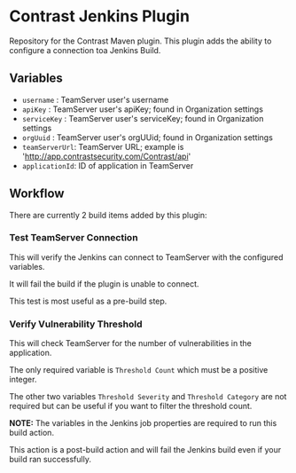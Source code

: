 # Contrast Jenkins Plugin

Repository for the Contrast Maven plugin. This plugin adds the ability to configure a connection toa Jenkins Build.

## Variables

* `username`     : TeamServer user's username
* `apiKey`       : TeamServer user's apiKey; found in Organization settings
* `serviceKey`   : TeamServer user's serviceKey; found in Organization settings
* `orgUuid`      : TeamServer user's orgUUid; found in Organization settings
* `teamServerUrl`: TeamServer URL; example is 'http://app.contrastsecurity.com/Contrast/api'
* `applicationId`: ID of application in TeamServer

## Workflow

There are currently 2 build items added by this plugin:

### Test TeamServer Connection

This will verify the Jenkins can connect to TeamServer with the configured variables.

It will fail the build if the plugin is unable to connect.

This test is most useful as a pre-build step.

### Verify Vulnerability Threshold 

This will check TeamServer for the number of vulnerabilities in the application.

The only required variable is `Threshold Count` which must be a positive integer.

The other two variables `Threshold Severity` and `Threshold Category` are not required but can be useful if you want to filter the threshold count.

**NOTE:** The variables in the Jenkins job properties are required to run this build action.

This action is a post-build action and will fail the Jenkins build even if your build ran successfully.
